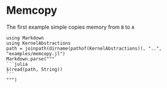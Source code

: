 # Memcopy

The first example simple copies memory from `B` to `A`

````@eval
using Markdown
using KernelAbstractions
path = joinpath(dirname(pathof(KernelAbstractions)), "..", "examples/memcopy.jl")
Markdown.parse("""
```julia
$(read(path, String))
```
""")
````
